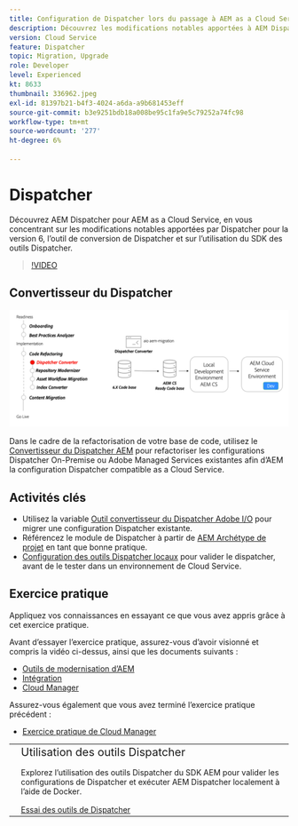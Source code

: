```yaml
---
title: Configuration de Dispatcher lors du passage à AEM as a Cloud Service
description: Découvrez les modifications notables apportées à AEM Dispatcher pour AEM as a Cloud Service, l’outil de conversion de Dispatcher et comment utiliser le SDK des outils de Dispatcher.
version: Cloud Service
feature: Dispatcher
topic: Migration, Upgrade
role: Developer
level: Experienced
kt: 8633
thumbnail: 336962.jpeg
exl-id: 81397b21-b4f3-4024-a6da-a9b681453eff
source-git-commit: b3e9251bdb18a008be95c1fa9e5c79252a74fc98
workflow-type: tm+mt
source-wordcount: '277'
ht-degree: 6%

---
```



# Dispatcher

Découvrez AEM Dispatcher pour AEM as a Cloud Service, en vous concentrant sur les modifications notables apportées par Dispatcher pour la version 6, l’outil de conversion de Dispatcher et sur l’utilisation du SDK des outils Dispatcher.

>[!VIDEO](https://video.tv.adobe.com/v/336962?quality=12&learn=on)

## Convertisseur du Dispatcher

![Convertisseur du Dispatcher](./assets/dispatcher-converter-diagram.png)

Dans le cadre de la refactorisation de votre base de code, utilisez le [Convertisseur du Dispatcher AEM](https://experienceleague.adobe.com/docs/experience-manager-cloud-service/moving/refactoring-tools/dispatcher-transformation-utility-tools.html) pour refactoriser les configurations Dispatcher On-Premise ou Adobe Managed Services existantes afin d’AEM la configuration Dispatcher compatible as a Cloud Service.

## Activités clés

+ Utilisez la variable [Outil convertisseur du Dispatcher Adobe I/O](https://github.com/adobe/aio-cli-plugin-aem-cloud-service-migration#aio-aem-migrationdispatcher-converter) pour migrer une configuration Dispatcher existante.
+ Référencez le module de Dispatcher à partir de [AEM Archétype de projet](https://github.com/adobe/aem-project-archetype/tree/develop/src/main/archetype/dispatcher.cloud) en tant que bonne pratique.
+ [Configuration des outils Dispatcher locaux](https://experienceleague.adobe.com/docs/experience-manager-learn/cloud-service/local-development-environment-set-up/dispatcher-tools.html?lang=fr) pour valider le dispatcher, avant de le tester dans un environnement de Cloud Service.

## Exercice pratique

Appliquez vos connaissances en essayant ce que vous avez appris grâce à cet exercice pratique.

Avant d’essayer l’exercice pratique, assurez-vous d’avoir visionné et compris la vidéo ci-dessus, ainsi que les documents suivants :

+ [Outils de modernisation d’AEM](./aem-modernization-tools.md)
+ [Intégration](./onboarding.md)
+ [Cloud Manager](./cloud-manager.md)

Assurez-vous également que vous avez terminé l’exercice pratique précédent :

+ [Exercice pratique de Cloud Manager](./cloud-manager.md#hands-on-exercise)

<table style="border-width:0">
    <tr>
        <td style="width:150px">
            <a  rel="noreferrer"
                target="_blank"
                href="https://github.com/adobe/aem-cloud-engineering-video-series-exercises/tree/session5-dispatcher#cloud-acceleration-bootcamp---session-5-dispatcher"><img alt="Référentiel GitHub d’exercice pratique" src="./assets/github.png"/>
            </a>        
        </td>
        <td style="width:100%;margin-bottom:1rem;">
            <div style="font-size:1.25rem;font-weight:400;">Utilisation des outils Dispatcher</div>
            <p style="margin:1rem 0">
                Explorez l’utilisation des outils Dispatcher du SDK AEM pour valider les configurations de Dispatcher et exécuter AEM Dispatcher localement à l’aide de Docker.
            </p>
            <a  rel="noreferrer"
                target="_blank"
                href="https://github.com/adobe/aem-cloud-engineering-video-series-exercises/tree/session5-dispatcher#cloud-acceleration-bootcamp---session-5-dispatcher" class="spectrum-Button spectrum-Button--primary spectrum-Button--sizeM">
                <span class="spectrum-Button-label has-no-wrap has-text-weight-bold">Essai des outils de Dispatcher</span>
            </a>
        </td>
    </tr>
</table>
